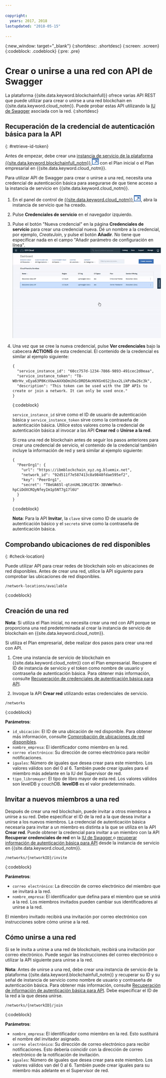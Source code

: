 ```yaml
---

copyright:
  years: 2017, 2018
lastupdated: "2018-05-15"

---
```


{:new_window: target="_blank"}
{:shortdesc: .shortdesc}
{:screen: .screen}
{:codeblock: .codeblock}
{:pre: .pre}

# Crear o unirse a una red con API de Swagger

La plataforma {{site.data.keyword.blockchainfull}} ofrece varias API REST que puede utilizar para crear o unirse a una red blockchain en {{site.data.keyword.cloud_notm}}. Puede probar estas API utilizando la [IU de Swagger](swagger_apis.html) asociada con la red.
{:shortdesc}


## Recuperación de la credencial de autenticación básica para la API
{: #retrieve-id-token}

Antes de empezar, debe crear una [instancia de servicio de la plataforma {{site.data.keyword.blockchainfull_notm}} ![icono de enlace externo](../images/external_link.svg "icono de enlace externo")](https://console.bluemix.net/catalog/services/blockchain) con el Plan inicial o el Plan empresarial en {{site.data.keyword.cloud_notm}}.

Para utilizar API de Swagger para crear o unirse a una red, necesita una credencial de autenticación básica para asegurarse de que tiene acceso a la instancia de servicio en {{site.data.keyword.cloud_notm}}.

1. En el panel de control de [{{site.data.keyword.cloud_notm}} ![icono de enlace externo](../images/external_link.svg "icono de enlace externo")](https://console.bluemix.net/dashboard/apps/), abra la instancia de servicio que ha creado.
2. Pulse **Credenciales de servicio** en el navegador izquierdo.
3. Pulse el botón "Nueva credencial" en la página **Credenciales de servicio** para crear una credencial nueva. Dé un nombre a la credencial, por ejemplo, *CreateJoin*, y pulse el botón **Añadir**. No tiene que especificar nada en el campo "Añadir parámetro de configuración en línea".
    ![Recuperar credenciales de servicio](../images/service_credentials.gif "Recuperar credenciales de servicio")
4. Una vez que se cree la nueva credencial, pulse **Ver credenciales** bajo la cabecera **ACTIONS** de esta credencial. El contenido de la credencial es similar al ejemplo siguiente:

    ```
    {
      "service_instance_id": "60cc757d-1234-7866-9893-491cec2d0eaa",
      "service_instance_token": "T8-W0rHv_vEya63P8KcVUwxAXXbDmihGcDRD5AcHVXGn6S2jbxx2LikPz8w26c3k",
      "description": "This token can be used with the IBP APIs to create or join a network. It can only be used once."
    }
    ```
    {:codeblock}

    `service_instance_id` sirve como el ID de usuario de autenticación básica y `service_instance_token` sirve como la contraseña de autenticación básica. Utilice estos valores como la credencial de autenticación básica al invocar a las API **Crear red** o **Unirse a la red**.

    Si crea una red de blockchain antes de seguir los pasos anteriores para crear una credencial de servicio, el contenido de la credencial también incluye la información de red y será similar al ejemplo siguiente:

    ```
    {
      "PeerOrg1": {
        "url": "https://ibmblockchain_xyz.ng.bluemix.net",
        "network_id": "92d511f7e587413c8a9848fdae595ef2",
        "key": "PeerOrg1",
        "secret": "T8eUA65l-qtznUHL10KzQ7IK-3BVWWfHu5-hpCiDdXCRQyNfeyIm1p5NT7g17l6U"
      }
    }
    ```
    {:codeblock}

    **Nota**: Para la API **Invitar**, la `clave` sirve como ID de usuario de autenticación básico y el `secreto` sirve como la contraseña de autenticación básica.


## Comprobando ubicaciones de red disponibles
{: #check-location}

Puede utilizar API para crear redes de blockchain solo en ubicaciones de red disponibles. Antes de crear una red, utilice la API siguiente para comprobar las ubicaciones de red disponibles.

```
/network-locations/available
```
{:codeblock}


## Creación de una red

**Nota**: Si utiliza el Plan inicial, no necesita crear una red con API porque se proporciona una red predeterminada al crear la instancia de servicio de blockchain en {{site.data.keyword.cloud_notm}}.

Si utiliza el Plan empresarial, debe realizar dos pasos para crear una red con API.

1. Cree una instancia de servicio de blockchain en {{site.data.keyword.cloud_notm}} con el Plan empresarial<!-- or Enterprise Plus Plan-->.  Recupere el ID de instancia de servicio y el token como nombre de usuario y contraseña de autenticación básica. Para obtener más información, consulte [Recuperación de credenciales de autenticación básica para API](#retrieve-id-token).

2. Invoque la API **Crear red** utilizando estas credenciales de servicio.

```
/networks
```
{:codeblock}

**Parámetros**:
- `id_ubicación`: El ID de una ubicación de red disponible. Para obtener más información, consulte [Comprobación de ubicaciones de red disponibles](check-location).
- `nombre_empresa`: El identificador como miembro en la red.
- `correo electrónico`: Su dirección de correo electrónico para recibir notificaciones.
- `iguales`: Número de iguales que desea crear para este miembro. Los valores válidos son del 0 al 6. También puede crear iguales para el miembro más adelante en la IU del Supervisor de red.
- `tipo_libromayor`: El tipo de libro mayor de esta red. Los valores válidos son levelDB y couchDB. **levelDB** es el valor predeterminado.


## Invitar a nuevos miembros a una red

Después de crear una red blockchain, puede invitar a otros miembros a unirse a su red. Debe especificar el ID de la red a la que desea invitar a unirse a los nuevos miembros. La credencial de autenticación básica necesaria para invitar a un miembro es distinta a la que se utiliza en la API **Crear red**. <!--In order to get the basic auth information you will need to follow the same steps in "Retrieving basic auth information for API". --> Puede obtener la credencial para invitar a un miembro con la API **Recuperar credenciales de red** en la [IU de Swagger ](swagger_apis##retrieving-network-credentials) o [recuperar información de autenticación básica para API](#retrieve-id-token) desde la instancia de servicio en {{site.data.keyword.cloud_notm}}.

```
/networks/{networkID}/invite
```
{:codeblock}

**Parámetros**:
- `correo electrónico`: La dirección de correo electrónico del miembro que se invitará a la red.
- `nombre_empresa`: El identificador que defina para el miembro que se unirá a la red. Los miembros invitados pueden cambiar sus identificadores al unirse a la red.

El miembro invitado recibirá una invitación por correo electrónico con instrucciones sobre cómo unirse a la red.


## Cómo unirse a una red

Si se le invita a unirse a una red de blockchain, recibirá una invitación por correo electrónico.  Puede seguir las instrucciones del correo electrónico o utilizar la API siguiente para unirse a la red.

**Nota**: Antes de unirse a una red, debe crear una instancia de servicio de la plataforma {{site.data.keyword.blockchainfull_notm}} y recuperar su ID y su señal de instancia de servicio como nombre de usuario y contraseña de autenticación básica. Para obtener más información, consulte [Recuperación de información de autenticación básica para API](#retrieve-id-token). Debe especificar el ID de la red a la que desea unirse.

```
/networks/{networkID}/join
```
{:codeblock}

**Parámetros**:
- `nombre_empresa`: El identificador como miembro en la red. Esto sustituirá el nombre del invitador asignado.
- `correo electrónico`: Su dirección de correo electrónico para recibir notificaciones.  Esto debería coincidir con la dirección de correo electrónico de la notificación de invitación.
- `iguales`: Número de iguales que desea crear para este miembro. Los valores válidos van del 0 al 6. También puede crear iguales para su miembro más adelante en el Supervisor de red.

